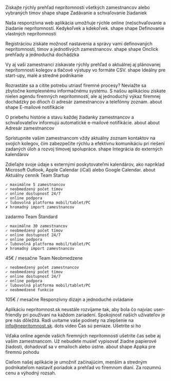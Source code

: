 Získajte rýchly prehľad neprítomností všetkých zamestnancov alebo vybraných tímov
shape shape
Zadávanie a schvaľovanie žiadaniek

Naša responzívna web aplikácia umožňuje rýchle online (ne)schvaľovanie a žiadanie neprítomností. Kedykoľvek a kdekoľvek.
shape shape
Definovanie vlastných neprítomností

Registráciou získate možnosť nastavenia a správy vami definovaných neprítomností, tímov a jednotlivých zamestnancov.
shape shape
Onclick prehľady a jednoduchá dochádzka

Vy aj vaši zamestnanci získavate rýchly prehľad o aktuálnej aj plánovanej neprítomnosti kolegov a tlačové výstupy vo formáte CSV.
shape
Ideálny pre start-upy, malé
a stredné podnikanie

Rozrastáte sa a cítite potrebu utriasť firemné procesy? Neviažte sa zbytočne komplexnému informačnému systému. S našou aplikáciou získate nielen agendu firemných neprítomností, ale aj jednoduchý výkaz firemnej dochádzky po dňoch či adresár zamestnancov a telefónny zoznam.
about
shape
E-mailové notifikácie

O priebehu histórie a stavu každej žiadanky zamestnancov a schvaľovateľov informujú automatické e-mailové notifikácie.
about
about
Adresár zamestnancov

Sprístupnite vašim zamestnancom vždy aktuálny zoznam kontaktov na svojich kolegov, čím zabezpečíte rýchlu a efektívnu komunikáciu pri riešení zadaných úloh a rozvoj tímovej spolupráce.
shape
Integrácia do externých kalendárov

Zdieľajte svoje údaje s externými poskytovateľmi kalendárov, ako napríklad Microsoft Outlook, Apple Calendar (iCal) alebo Google Calendar.
about
Aktuálny cenník
Team
Startup

    ✓ maximálne 5 zamestnancov
    ✓ neobmedzený počet tímov
    ✓ online dostupnosť 24/7
    ✓ online podpora
    ✓ ľubovolná platforma mobil/tablet/PC
    ✗ hromadný import zamestnancov

zadarmo
Team
Štandard

    ✓ maximálne 30 zamestnancov
    ✓ neobmedzený počet tímov
    ✓ online dostupnosť 24/7
    ✓ online podpora
    ✓ ľubovolná platforma mobil/tablet/PC
    ✗ hromadný import zamestnancov

45€ / mesačne
Team
Neobmedzene

    ✓ neobmedzený počet zamestnancov
    ✓ neobmedzený počet tímov
    ✓ online dostupnosť 24/7
    ✓ online podpora
    ✓ ľubovolná platforma mobil/tablet/PC
    ✓ neobmedzené funkcie

105€ / mesačne
Responzívny dizajn
a jednoduché ovládanie

Aplikáciu nepritomnost.sk neustále rozvíjame tak, aby bola čo najviac user-friendly pri používaní na každom zariadení. Spokojnosť naších užívateľov je pre nás dôležitá. Radi uvítame vaše podnety na zlepšenie na info@nepritomnost.sk.
dots
video
Čas sú peniaze. Ušetrite si ho

Vďaka online agende vašich firemných neprítomností ušetríte čas sebe aj vašim zamestnancom. Už nebudete musieť vypisovať žiadne papierové žiadosti, dohadovať sa v emailoch alebo ústne.
about
shape
Appka pre firemnú pohodu

Cieľom našej aplikácie je umožniť začínajúcim, menším a stredným podnikateľom nastaviť poriadok a prehľad vo firemnom dianí. Za rozumnú cenu a výhodný rozsah. 
